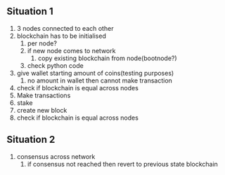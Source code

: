 ## Situation 1
1. 3 nodes connected to each other
2. blockchain has to be initialised
   1. per node?
   2. if new node comes to network
      1. copy existing blockchain from node(bootnode?)
   3. check python code
3. give wallet starting amount of coins(testing purposes)
   1. no amount in wallet then cannot make transaction
4. check if blockchain is equal across nodes
5. Make transactions
6. stake 
7. create new block
8. check if blockchain is equal across nodes

## Situation 2
1. consensus across network
   1. if consensus not reached then revert to previous state blockchain